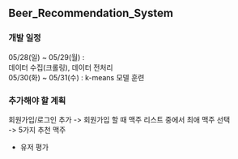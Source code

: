 ## Beer_Recommendation_System

### 개발 일정  
05/28(일) ~ 05/29(월) :  
데이터 수집(크롤링), 데이터 전처리  
05/30(화) ~ 05/31(수) :
k-means 모델 훈련

### 추가해야 할 계획  
회원가입/로그인 추가
-> 회원가입 할 때 맥주 리스트 중에서 최애 맥주 선택  
-> 5가지 추천 맥주  
+ 유저 평가
